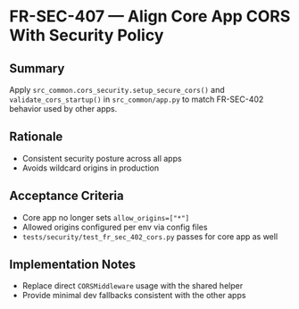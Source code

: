 # FR-SEC-407 — Align Core App CORS With Security Policy

## Summary
Apply `src_common.cors_security.setup_secure_cors()` and `validate_cors_startup()` in `src_common/app.py` to match FR-SEC-402 behavior used by other apps.

## Rationale
- Consistent security posture across all apps
- Avoids wildcard origins in production

## Acceptance Criteria
- Core app no longer sets `allow_origins=["*"]`
- Allowed origins configured per env via config files
- `tests/security/test_fr_sec_402_cors.py` passes for core app as well

## Implementation Notes
- Replace direct `CORSMiddleware` usage with the shared helper
- Provide minimal dev fallbacks consistent with the other apps

